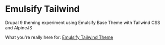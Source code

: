 # Emulsify Tailwind
Drupal 9 theming experiment using Emulsify Base Theme with Tailwind CSS and AlpineJS

What you're really here for: [Emulsify Tailwind Theme](https://github.com/analia-mok/emulsify-tailwind/tree/main/web/themes/custom/emulsify_tailwind)
